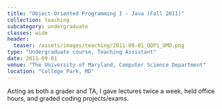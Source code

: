 ```yaml
---
title: "Object-Oriented Programming I - Java (Fall 2011)"
collection: teaching
subcategory: undergraduate
classes: wide
header: 
  teaser: /assets/images/teaching/2011-09-01_OOP1_UMD.png
type: "Undergraduate course, Teaching Assistant"
date: 2011-09-01
venue: "The University of Maryland, Computer Science Department"
location: "College Park, MD"
---
```


Acting as both a grader and TA, I gave lectures twice a week, held office hours, and graded coding projects/exams.



